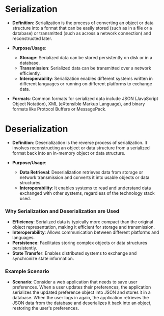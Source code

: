 # Serialization

- **Definition**: Serialization is the process of converting an object or data structure into a format that can be easily stored (such as in a file or a database) or transmitted (such as across a network connection) and reconstructed later.

- **Purpose/Usage**:
    - **Storage**: Serialized data can be stored persistently on disk or in a database.
    - **Transmission**: Serialized data can be transmitted over a network efficiently.
    - **Interoperability**: Serialization enables different systems written in different languages or running on different platforms to exchange data.

- **Formats**: Common formats for serialized data include JSON (JavaScript Object Notation), XML (eXtensible Markup Language), and binary formats like Protocol Buffers or MessagePack.

# Deserialization

- **Definition**: Deserialization is the reverse process of serialization. It involves reconstructing an object or data structure from a serialized format back into an in-memory object or data structure.

- **Purpose/Usage**:
    - **Data Retrieval**: Deserialization retrieves data from storage or network transmission and converts it into usable objects or data structures.
    - **Interoperability**: It enables systems to read and understand data exchanged with other systems, regardless of the technology stack used.

### Why Serialization and Deserialization are Used

- **Efficiency**: Serialized data is typically more compact than the original object representation, making it efficient for storage and transmission.
- **Interoperability**: Allows communication between different platforms and languages.
- **Persistence**: Facilitates storing complex objects or data structures persistently.
- **State Transfer**: Enables distributed systems to exchange and synchronize state information.

### Example Scenario

- **Scenario**: Consider a web application that needs to save user preferences. When a user updates their preferences, the application serializes the updated preference object into JSON and stores it in a database. When the user logs in again, the application retrieves the JSON data from the database and deserializes it back into an object, restoring the user's preferences.

